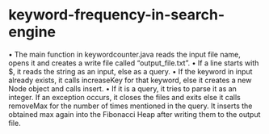 # keyword-frequency-in-search-engine
• The main function in keywordcounter.java reads the input file name, opens it and creates a write file called “output_file.txt”.
• If a line starts with $, it reads the string as an input, else as a query.
• If the keyword in input already exists, it calls increaseKey for that keyword, else it
  creates a new Node object and calls insert.
• If it is a query, it tries to parse it as an integer. If an exception occurs, it closes the files
  and exits else it calls removeMax for the number of times mentioned in the query. It inserts the obtained max again into the Fibonacci Heap after writing them to the output file.
